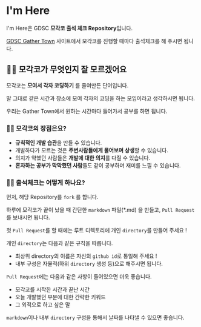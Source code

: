 # I'm Here

 I'm Here은 GDSC **모각코 출석 체크 Repository**입니다.

 [GDSC Gather Town](https://gather.town/app/n14P3PJDoutZBVgP/GDSC_UOS) 사이트에서 모각코를 진행할 때마다 출석체크를 해 주시면 됩니다.

## 🙋‍♂️ 모각코가 무엇인지 잘 모르겠어요

 모각코는 **모여서 각자 코딩하기** 를 줄여만든 단어입니다.
 
 말 그대로 같은 시간과 장소에 모여 각자의 코딩을 하는 모임이라고 생각하시면 됩니다.
 
 우리는 Gather Town에서 원하는 시간마다 들어가서 공부를 하면 됩니다.

### 💁‍♀️ 모각코의 장점은요?

- **규칙적인 개발 습관**을 만들 수 있습니다.
- 개발하다가 모르는 것은 **주변사람들에게 물어보며 상생**할 수 있습니다.
- 의지가 약했던 사람들은 **개발에 대한 의지**를 다질 수 있습니다.
- **혼자하는 공부가 막막했던 사람**들도 같이 공부하며 재미를 느낄 수 있습니다.

### 💁‍♂️ 출석체크는 어떻게 하나요?

 먼저, 해당 Repository를 `fork` 를 합니다.

 하루에 모각코가 끝이 났을 때 간단한 `markdown` 파일(*.md) 을 만들고, `Pull Request`를 보내시면 됩니다.

 첫 `Pull Request`를 할 때에는 루트 디렉토리에 개인 `directory`를 만들어 주세요 !

 개인 `directory`는 다음과 같은 규칙을 따릅니다.

- 최상위 directory의 이름은 자신의 `github id`로 통일해 주세요 !
- 내부 구성은 자율적(하위 `directory` 생성 등)으로 해주시면 됩니다.

 `Pull Request`에는 다음과 같은 사항이 들어있으면 더욱 좋습니다.

- 모각코를 시작한 시간과 끝난 시간
- 오늘 개발했던 부분에 대한 간략한 키워드
- 그 외적으로 하고 싶은 말

 `markdown`이나 내부 `directory` 구성을 통해서 날짜를 나타낼 수 있으면 좋습니다.
